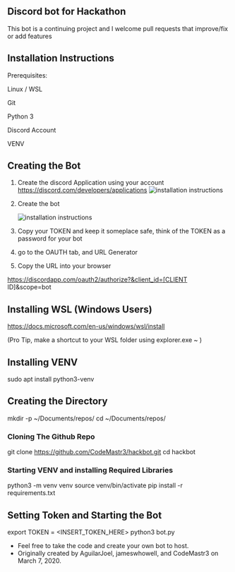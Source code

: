 ## Discord bot for Hackathon
This bot is a continuing project and I welcome pull requests that improve/fix or add features







## Installation Instructions

Prerequisites:

Linux / WSL

Git 

Python 3

Discord Account

VENV


## Creating the Bot

1. Create the discord Application using your account
https://discord.com/developers/applications
![installation instructions](https://github.com/thomasdevine01/hackbot-1/blob/master/Installation%20Images/New%20Application.png?raw=true)

2. Create the bot

   ![installation instructions](https://github.com/thomasdevine01/hackbot-1/blob/master/Installation%20Images/AddBot.png?raw=true) 
   
3. Copy your TOKEN and keep it someplace safe, think of the TOKEN as a password for your bot

4. go to the OAUTH tab, and URL Generator

5. Copy the URL into your browser



https://discordapp.com/oauth2/authorize?&client_id=[CLIENT ID]&scope=bot

## Installing WSL (Windows Users)

https://docs.microsoft.com/en-us/windows/wsl/install

(Pro Tip, make a shortcut to your WSL folder using explorer.exe ~ )

## Installing VENV

sudo apt install python3-venv

##

## Creating the Directory

mkdir -p ~/Documents/repos/
cd ~/Documents/repos/

### Cloning The Github Repo
git clone https://github.com/CodeMastr3/hackbot.git
cd hackbot


### Starting VENV and installing Required Libraries

python3 -m venv venv
source venv/bin/activate
pip install -r requirements.txt

## Setting Token and Starting the Bot

export TOKEN = <INSERT_TOKEN_HERE> 
python3 bot.py


* Feel free to take the code and create your own bot to host.
* Originally created by AguilarJoel, jameswhowell, and CodeMastr3 on March 7, 2020.
